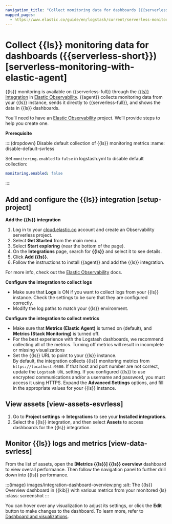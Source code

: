 ```yaml
---
navigation_title: "Collect monitoring data for dashboards ({{serverless-short}} )"
mapped_pages:
  - https://www.elastic.co/guide/en/logstash/current/serverless-monitoring-with-elastic-agent.html
---
```


# Collect {{ls}} monitoring data for dashboards ({{serverless-short}}) [serverless-monitoring-with-elastic-agent]


{{ls}} monitoring is available on {{serverless-full}} through the [{{ls}} Integration](https://github.com/elastic/integrations/blob/main/packages/logstash/_dev/build/docs/README.md) in [Elastic Observability](docs-content://solutions/observability.md). {{agent}} collects monitoring data from your {{ls}} instance, sends it directly to {{serverless-full}}, and shows the data in {{ls}} dashboards.

You’ll need to have an [Elastic Observability](docs-content://solutions/observability.md) project. We’ll provide steps to help you create one.

**Prerequisite**

::::{dropdown} Disable default collection of {{ls}} monitoring metrics
:name: disable-default-svrless

Set `monitoring.enabled` to `false` in logstash.yml to disable default collection:

```yaml
monitoring.enabled: false
```

::::



## Add and configure the {{ls}} integration [setup-project]

**Add the {{ls}} integration**

1. Log in to your [cloud.elastic.co](https://cloud.elastic.co/) account and create an Observability serverless project.
2. Select **Get Started** from the main menu.
3. Select **Start exploring** (near the bottom of the page).
4. On the **Integrations** page, search for **{{ls}}** and select it to see details.
5. Click **Add {{ls}}**.
6. Follow the instructions to install {{agent}} and add the {{ls}} integration.

For more info, check out the [Elastic Observability](docs-content://solutions/observability.md) docs.

**Configure the integration to collect logs**

* Make sure that **Logs** is ON if you want to collect logs from your {{ls}} instance. Check the settings to be sure that they are configured correctly.
* Modify the log paths to match your {{ls}} environment.

**Configure the integration to collect metrics**

* Make sure that **Metrics (Elastic Agent)** is turned on (default), and **Metrics (Stack Monitoring)** is turned off.
* For the best experience with the Logstash dashboards, we recommend collecting all of the metrics. Turning off metrics will result in incomplete or missing visualizations
* Set the {{ls}} URL to point to your {{ls}} instance.<br> By default, the integration collects {{ls}} monitoring metrics from `https://localhost:9600`. If that host and port number are not correct, update the `Logstash URL` setting. If you configured {{ls}} to use encrypted communications and/or a username and password, you must access it using HTTPS. Expand the **Advanced Settings** options, and fill in the appropriate values for your {{ls}} instance.


## View assets [view-assets-esvrless]

1. Go to **Project settings → Integrations** to see your **Installed integrations**.
2. Select the {{ls}} integration, and then select **Assets** to access dashboards for the {{ls}} integration.


## Monitor {{ls}} logs and metrics [view-data-svrless]

From the list of assets, open the **[Metrics {{ls}}] {{ls}} overview** dashboard to view overall performance. Then follow the navigation panel to further drill down into {{ls}} performance.

:::{image} images/integration-dashboard-overview.png
:alt: The {{ls}} Overview dashboard in {{kib}} with various metrics from your monitored {ls}
:class: screenshot
:::

You can hover over any visualization to adjust its settings, or click the **Edit** button to make changes to the dashboard. To learn more, refer to [Dashboard and visualizations](docs-content://explore-analyze/dashboards.md).
